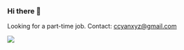 ### Hi there 👋

Looking for a part-time job.
Contact: ccyanxyz@gmail.com

![](https://github-readme-stats.vercel.app/api?username=ccyanxyz&count_private=true)

<!--
**ccyanxyz/ccyanxyz** is a ✨ _special_ ✨ repository because its `README.md` (this file) appears on your GitHub profile.

Here are some ideas to get you started:

- 🔭 I’m currently working on ...
- 🌱 I’m currently learning ...
- 👯 I’m looking to collaborate on ...
- 🤔 I’m looking for help with ...
- 💬 Ask me about ...
- 📫 How to reach me: ...
- 😄 Pronouns: ...
- ⚡ Fun fact: ...
-->
